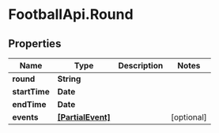 # FootballApi.Round

## Properties
Name | Type | Description | Notes
------------ | ------------- | ------------- | -------------
**round** | **String** |  | 
**startTime** | **Date** |  | 
**endTime** | **Date** |  | 
**events** | [**[PartialEvent]**](PartialEvent.md) |  | [optional] 
